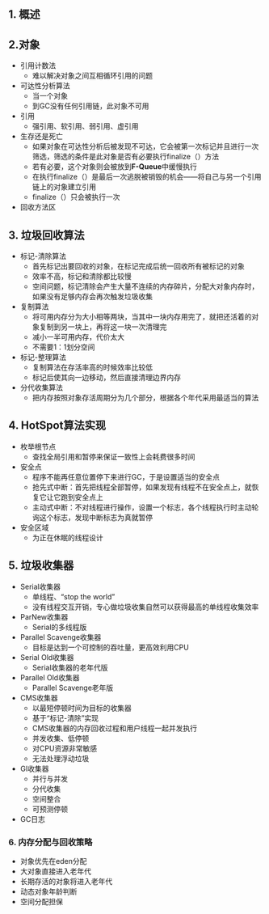 ## 1. 概述



## 2.对象

* 引用计数法
  + 难以解决对象之间互相循环引用的问题
* 可达性分析算法
  + 当一个对象
  + 到GC没有任何引用链，此对象不可用
* 引用
  + 强引用、软引用、弱引用、虚引用
* 生存还是死亡
  + 如果对象在可达性分析后被发现不可达，它会被第一次标记并且进行一次筛选，筛选的条件是此对象是否有必要执行finalize（）方法
  + 若有必要，这个对象则会被放到**F-Queue**中缓慢执行
  + 在执行finalize（）是最后一次逃脱被销毁的机会——将自己与另一个引用链上的对象建立引用
  + finalize（）只会被执行一次
* 回收方法区



## 3. 垃圾回收算法

+ 标记-清除算法
  + 首先标记出要回收的对象，在标记完成后统一回收所有被标记的对象
  + 效率不高，标记和清除都比较慢
  + 空间问题，标记清除会产生大量不连续的内存碎片，分配大对象内存时，如果没有足够内存会再次触发垃圾收集
+ 复制算法
  + 将可用内存分为大小相等两块，当其中一块内存用完了，就把还活着的对象复制到另一块上，再将这一块一次清理完
  + 减小一半可用内存，代价太大
  + 不需要1：1划分空间
+ 标记-整理算法
  + 复制算法在存活率高的时候效率比较低
  + 标记后使其向一边移动，然后直接清理边界内存
+ 分代收集算法
  + 把内存按照对象存活周期分为几个部分，根据各个年代采用最适当的算法



## 4. HotSpot算法实现

+ 枚举根节点
  + 查找全局引用和暂停来保证一致性上会耗费很多时间
+ 安全点
  + 程序不能再任意位置停下来进行GC，于是设置适当的安全点
  + 抢先式中断：首先把线程全部暂停，如果发现有线程不在安全点上，就恢复它让它跑到安全点上
  + 主动式中断：不对线程进行操作，设置一个标志，各个线程执行时主动轮询这个标志，发现中断标志为真就暂停
+ 安全区域
  + 为正在休眠的线程设计



## 5. 垃圾收集器

- Serial收集器
  - 单线程、“stop the world”
  - 没有线程交互开销，专心做垃圾收集自然可以获得最高的单线程收集效率
- ParNew收集器
  - Serial的多线程版
- Parallel Scavenge收集器
  - 目标是达到一个可控制的吞吐量，更高效利用CPU
- Serial Old收集器
  - Serial收集器的老年代版
- Parallel Old收集器
  - Parallel Scavenge老年版
- CMS收集器
  - 以最短停顿时间为目标的收集器
  - 基于“标记-清除”实现
  - CMS收集器的内存回收过程和用户线程一起并发执行
  - 并发收集、低停顿
  - 对CPU资源非常敏感
  - 无法处理浮动垃圾
- GI收集器
  - 并行与并发
  - 分代收集
  - 空间整合
  - 可预测停顿
- GC日志

### 6. 内存分配与回收策略

+ 对象优先在eden分配
+ 大对象直接进入老年代
+ 长期存活的对象将进入老年代
+ 动态对象年龄判断
+ 空间分配担保
